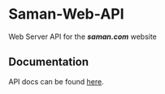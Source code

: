 # Saman-Web-API
Web Server API for the ***saman.com*** website

## Documentation
API docs can be found [here](./docs/README.md).
